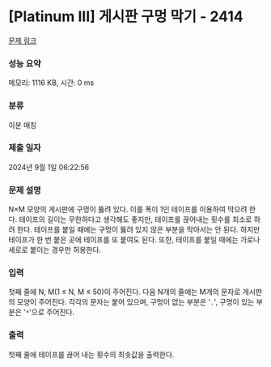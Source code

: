 # [Platinum III] 게시판 구멍 막기 - 2414 

[문제 링크](https://www.acmicpc.net/problem/2414) 

### 성능 요약

메모리: 1116 KB, 시간: 0 ms

### 분류

이분 매칭

### 제출 일자

2024년 9월 1일 06:22:56

### 문제 설명

<p>N×M 모양의 게시판에 구멍이 뚫려 있다. 이를 폭이 1인 테이프를 이용하여 막으려 한다. 테이프의 길이는 무한하다고 생각해도 좋지만, 테이프를 끊어내는 횟수를 최소로 하려 한다. 테이프를 붙일 때에는 구멍이 뚫려 있지 않은 부분을 막아서는 안 된다. 하지만 테이프가 한 번 붙은 곳에 테이프를 또 붙여도 된다. 또한, 테이프를 붙일 때에는 가로나 세로로 붙이는 경우만 허용한다.</p>

### 입력 

 <p>첫째 줄에 N, M(1 ≤ N, M ≤ 50)이 주어진다. 다음 N개의 줄에는 M개의 문자로 게시판의 모양이 주어진다. 각각의 문자는 붙어 있으며, 구멍이 없는 부분은 '<code>.</code>', 구멍이 있는 부분은 '<code>*</code>'으로 주어진다.</p>

### 출력 

 <p>첫째 줄에 테이프를 끊어 내는 횟수의 최솟값을 출력한다.</p>

